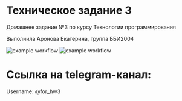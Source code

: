 # Техническое задание 3

Домашнее задание №3 по курсу Технологии программирования 

Выполнила Аронова Екатерина, группа ББИ2004

![example workflow](https://github.com/katearonova/tz3/actions/workflows/tests.yml/badge.svg)
![example workflow](https://github.com/katearonova/tz3/actions/workflows/send_message.yml/badge.svg)

# Ссылка на telegram-канал:
Username: @for_hw3
